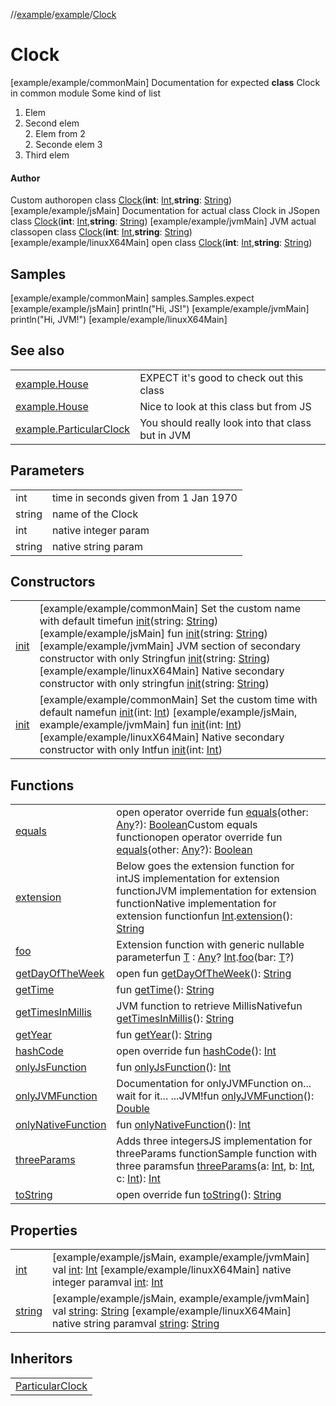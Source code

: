 //[example](../../index.md)/[example](../index.md)/[Clock](index.md)



# Clock  
 [example/example/commonMain] Documentation for expected **class** Clock in common module Some kind of list

1. Elem  
1. Second elem  
    2. Elem from 2  
    2. Seconde elem 3  
1. Third elem  




#### Author  
Custom authoropen class [Clock](index.md)(**int**: [Int](https://kotlinlang.org/api/latest/jvm/stdlib/kotlin/-int/index.html),**string**: [String](https://kotlinlang.org/api/latest/jvm/stdlib/kotlin/-string/index.html)) [example/example/jsMain] Documentation for actual class Clock in JSopen class [Clock](index.md)(**int**: [Int](https://kotlinlang.org/api/latest/jvm/stdlib/kotlin/-int/index.html),**string**: [String](https://kotlinlang.org/api/latest/jvm/stdlib/kotlin/-string/index.html)) [example/example/jvmMain] JVM actual classopen class [Clock](index.md)(**int**: [Int](https://kotlinlang.org/api/latest/jvm/stdlib/kotlin/-int/index.html),**string**: [String](https://kotlinlang.org/api/latest/jvm/stdlib/kotlin/-string/index.html)) [example/example/linuxX64Main] open class [Clock](index.md)(**int**: [Int](https://kotlinlang.org/api/latest/jvm/stdlib/kotlin/-int/index.html),**string**: [String](https://kotlinlang.org/api/latest/jvm/stdlib/kotlin/-string/index.html))

## Samples  
 [example/example/commonMain] samples.Samples.expect [example/example/jsMain] println("Hi, JS!") [example/example/jvmMain] println("Hi, JVM!") [example/example/linuxX64Main] 

## See also  


| | |
|---|---|
| [example.House](../-house/index.md)| EXPECT it's good to check out this class|
| [example.House](../-house/index.md)| Nice to look at this class but from JS|
| [example.ParticularClock](../-particular-clock/index.md)| You should really look into that class but in JVM|




## Parameters  


| | |
|---|---|
| int| time in seconds given from 1 Jan 1970|
| string| name of the Clock|
| int| native integer param|
| string| native string param|




## Constructors  


| | |
|---|---|
| [init](-init-.md)|  [example/example/commonMain] Set the custom name with default timefun [init](-init-.md)(string: [String](https://kotlinlang.org/api/latest/jvm/stdlib/kotlin/-string/index.html)) [example/example/jsMain] fun [init](-init-.md)(string: [String](https://kotlinlang.org/api/latest/jvm/stdlib/kotlin/-string/index.html)) [example/example/jvmMain] JVM section of secondary constructor with only Stringfun [init](-init-.md)(string: [String](https://kotlinlang.org/api/latest/jvm/stdlib/kotlin/-string/index.html)) [example/example/linuxX64Main] Native secondary constructor with only stringfun [init](-init-.md)(string: [String](https://kotlinlang.org/api/latest/jvm/stdlib/kotlin/-string/index.html))|
| [init](-init-.md)|  [example/example/commonMain] Set the custom time with default namefun [init](-init-.md)(int: [Int](https://kotlinlang.org/api/latest/jvm/stdlib/kotlin/-int/index.html)) [example/example/jsMain, example/example/jvmMain] fun [init](-init-.md)(int: [Int](https://kotlinlang.org/api/latest/jvm/stdlib/kotlin/-int/index.html)) [example/example/linuxX64Main] Native secondary constructor with only Intfun [init](-init-.md)(int: [Int](https://kotlinlang.org/api/latest/jvm/stdlib/kotlin/-int/index.html))|




## Functions  


| | |
|---|---|
| [equals](https://kotlinlang.org/api/latest/jvm/stdlib/kotlin/-any/equals.html)| open operator override fun [equals](https://kotlinlang.org/api/latest/jvm/stdlib/kotlin/-any/equals.html)(other: [Any](https://kotlinlang.org/api/latest/jvm/stdlib/kotlin/-any/index.html)?): [Boolean](https://kotlinlang.org/api/latest/jvm/stdlib/kotlin/-boolean/index.html)Custom equals functionopen operator override fun [equals](equals.md)(other: [Any](https://kotlinlang.org/api/latest/jvm/stdlib/kotlin/-any/index.html)?): [Boolean](https://kotlinlang.org/api/latest/jvm/stdlib/kotlin/-boolean/index.html)|
| [extension](extension.md)| Below goes the extension function for intJS implementation for extension functionJVM implementation for extension functionNative implementation for extension functionfun [Int](https://kotlinlang.org/api/latest/jvm/stdlib/kotlin/-int/index.html).[extension](extension.md)(): [String](https://kotlinlang.org/api/latest/jvm/stdlib/kotlin/-string/index.html)|
| [foo](foo.md)| Extension function with generic nullable parameterfun [T](foo.md) : [Any](https://kotlinlang.org/api/latest/jvm/stdlib/kotlin/-any/index.html)? [Int](https://kotlinlang.org/api/latest/jvm/stdlib/kotlin/-int/index.html).[foo](foo.md)(bar: [T](foo.md)?)|
| [getDayOfTheWeek](get-day-of-the-week.md)| open fun [getDayOfTheWeek](get-day-of-the-week.md)(): [String](https://kotlinlang.org/api/latest/jvm/stdlib/kotlin/-string/index.html)|
| [getTime](get-time.md)| fun [getTime](get-time.md)(): [String](https://kotlinlang.org/api/latest/jvm/stdlib/kotlin/-string/index.html)|
| [getTimesInMillis](get-times-in-millis.md)| JVM function to retrieve MillisNativefun [getTimesInMillis](get-times-in-millis.md)(): [String](https://kotlinlang.org/api/latest/jvm/stdlib/kotlin/-string/index.html)|
| [getYear](get-year.md)| fun [getYear](get-year.md)(): [String](https://kotlinlang.org/api/latest/jvm/stdlib/kotlin/-string/index.html)|
| [hashCode](https://kotlinlang.org/api/latest/jvm/stdlib/kotlin/-any/hash-code.html)| open override fun [hashCode](https://kotlinlang.org/api/latest/jvm/stdlib/kotlin/-any/hash-code.html)(): [Int](https://kotlinlang.org/api/latest/jvm/stdlib/kotlin/-int/index.html)|
| [onlyJsFunction](only-js-function.md)| fun [onlyJsFunction](only-js-function.md)(): [Int](https://kotlinlang.org/api/latest/jvm/stdlib/kotlin/-int/index.html)|
| [onlyJVMFunction](only-j-v-m-function.md)| Documentation for onlyJVMFunction on... wait for it... ...JVM!fun [onlyJVMFunction](only-j-v-m-function.md)(): [Double](https://kotlinlang.org/api/latest/jvm/stdlib/kotlin/-double/index.html)|
| [onlyNativeFunction](only-native-function.md)| fun [onlyNativeFunction](only-native-function.md)(): [Int](https://kotlinlang.org/api/latest/jvm/stdlib/kotlin/-int/index.html)|
| [threeParams](three-params.md)| Adds three integersJS implementation for threeParams functionSample function with three paramsfun [threeParams](three-params.md)(a: [Int](https://kotlinlang.org/api/latest/jvm/stdlib/kotlin/-int/index.html), b: [Int](https://kotlinlang.org/api/latest/jvm/stdlib/kotlin/-int/index.html), c: [Int](https://kotlinlang.org/api/latest/jvm/stdlib/kotlin/-int/index.html)): [Int](https://kotlinlang.org/api/latest/jvm/stdlib/kotlin/-int/index.html)|
| [toString](https://kotlinlang.org/api/latest/jvm/stdlib/kotlin/-any/to-string.html)| open override fun [toString](https://kotlinlang.org/api/latest/jvm/stdlib/kotlin/-any/to-string.html)(): [String](https://kotlinlang.org/api/latest/jvm/stdlib/kotlin/-string/index.html)|




## Properties  


| | |
|---|---|
| [int]()|  [example/example/jsMain, example/example/jvmMain] val [int](): [Int](https://kotlinlang.org/api/latest/jvm/stdlib/kotlin/-int/index.html) [example/example/linuxX64Main] native integer paramval [int](): [Int](https://kotlinlang.org/api/latest/jvm/stdlib/kotlin/-int/index.html)|
| [string]()|  [example/example/jsMain, example/example/jvmMain] val [string](): [String](https://kotlinlang.org/api/latest/jvm/stdlib/kotlin/-string/index.html) [example/example/linuxX64Main] native string paramval [string](): [String](https://kotlinlang.org/api/latest/jvm/stdlib/kotlin/-string/index.html)|




## Inheritors  


| |
|---|
| [ParticularClock](../-particular-clock/index.md)|




